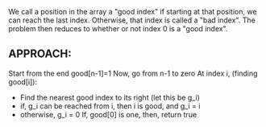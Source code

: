 We call a position in the array a "good index" if starting at that position, we can reach the last index.
Otherwise, that index is called a "bad index".
The problem then reduces to whether or not index 0 is a "good index".
## APPROACH:

Start from the end
good[n-1]=1
Now, go from n-1 to zero
At index i, (finding good[i]):
-   Find the nearest good index to its right (let this be g_i)
-   if, g_i can be reached from i, then i is good, and g_i = i
-   otherwise, g_i = 0
If, good[0] is one, then, return true
